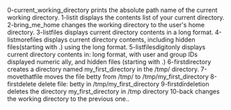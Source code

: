  0-current_working_directory prints the absolute path name of the current working directory.
 1-listit displays the contents list of your current directory.
 2-bring_me_home changes the working directory to the user's home directory.
 3-listfiles displays current directory contents in a long format.
 4-listmorefiles displays current directory contents, including hidden files(starting with .) using the long format.
 5-listfilesdigitonly displays current directory contents in: long format, with user and group IDs displayed numeric ally, and hidden files (starting with .)
 6-firstdirectory creates a directory named my_first_directory in the /tmp/ directory. 
 7-movethatfile moves the file betty from /tmp/ to /tmp/my_first_directory
 8-firstdelete delete file: betty in /tmp/my_first_directory
 9-firstdirdeletion deletes the directory my_first_directory in /tmp directory
 10-back changes the working directory to the previous one..
